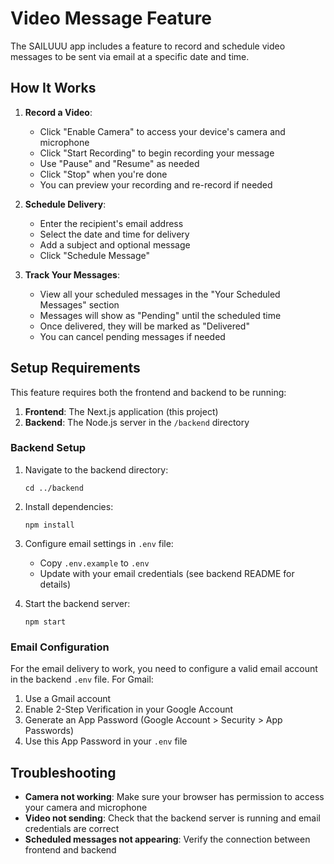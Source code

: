 # Video Message Feature

The SAILUUU app includes a feature to record and schedule video messages to be sent via email at a specific date and time.

## How It Works

1. **Record a Video**: 
   - Click "Enable Camera" to access your device's camera and microphone
   - Click "Start Recording" to begin recording your message
   - Use "Pause" and "Resume" as needed
   - Click "Stop" when you're done
   - You can preview your recording and re-record if needed

2. **Schedule Delivery**:
   - Enter the recipient's email address
   - Select the date and time for delivery
   - Add a subject and optional message
   - Click "Schedule Message"

3. **Track Your Messages**:
   - View all your scheduled messages in the "Your Scheduled Messages" section
   - Messages will show as "Pending" until the scheduled time
   - Once delivered, they will be marked as "Delivered"
   - You can cancel pending messages if needed

## Setup Requirements

This feature requires both the frontend and backend to be running:

1. **Frontend**: The Next.js application (this project)
2. **Backend**: The Node.js server in the `/backend` directory

### Backend Setup

1. Navigate to the backend directory:
   ```
   cd ../backend
   ```

2. Install dependencies:
   ```
   npm install
   ```

3. Configure email settings in `.env` file:
   - Copy `.env.example` to `.env`
   - Update with your email credentials (see backend README for details)

4. Start the backend server:
   ```
   npm start
   ```

### Email Configuration

For the email delivery to work, you need to configure a valid email account in the backend `.env` file. For Gmail:

1. Use a Gmail account
2. Enable 2-Step Verification in your Google Account
3. Generate an App Password (Google Account > Security > App Passwords)
4. Use this App Password in your `.env` file

## Troubleshooting

- **Camera not working**: Make sure your browser has permission to access your camera and microphone
- **Video not sending**: Check that the backend server is running and email credentials are correct
- **Scheduled messages not appearing**: Verify the connection between frontend and backend
